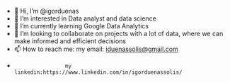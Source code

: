 - 👋 Hi, I’m @igorduenas
- 👀 I’m interested in Data analyst and data science
- 🌱 I’m currently learning Google Data Analytics
- 💞️ I’m looking to collaborate on projects with a lot of data, where we can make informed and efficient decisions 
- 📫 How to reach me: my email: iduenassolis@gmail.com
-                     my linkedin:https://www.linkedin.com/in/igorduenassolis/

<!---
igorduenas/igorduenas is a ✨ special ✨ repository because its `README.md` (this file) appears on your GitHub profile.
You can click the Preview link to take a look at your changes.
--->
